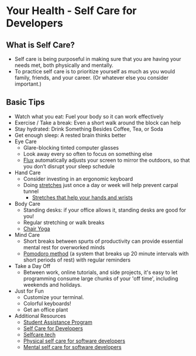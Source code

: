 # Your Health - Self Care for Developers

## What is Self Care?

- Self care is being purposeful in making sure that you are having your needs met, both physically and mentally. 
- To practice self care is to prioritize yourself as much as you would family, friends, and your career. (Or whatever else you consider important.)

## Basic Tips

- Watch what you eat: Fuel your body so it can work effectively
- Exercise / Take a break: Even a short walk around the block can help
- Stay hydrated: Drink Something Besides Coffee, Tea, or Soda
- Get enough sleep: A rested brain thinks better
- Eye Care
    - Glare-blocking tinted computer glasses
    - Look away every so often to focus on something else
    - [Flux](https://justgetflux.com/) automatically adjusts your screen to mirror the outdoors, so that you don’t disrupt your sleep schedule
- Hand Care
    - Consider investing in an ergonomic keyboard
    - Doing [stretches](http://www.eatonhand.com/hw/ctexercise.htm) just once a day or week will help prevent carpal tunnel
        - [Stretches that help your hands and wrists](https://www.seymourduncan.com/blog/the-players-room/keep-it-loose-stretches-for-guitarists)
- Body Care
    - Standing desks: if your office allows it, standing desks are good for you!
    - Regular stretching or walk breaks
    - [Chair Yoga](https://chopra.com/articles/chair-yoga-flow-for-all-levels)
- Mind Care
    - Short breaks between spurts of productivity can provide essential mental rest for overworked minds
    - [Pomodoro method](https://en.wikipedia.org/wiki/Pomodoro_Technique) (a system that breaks up 20 minute intervals with short periods of rest) with regular reminders
- Take a Day Off
    - Between work, online tutorials, and side projects, it's easy to let programming consume large chunks of your 'off time', including weekends and holidays.
- Just for Fun
    - Customize your terminal.
    - Colorful keyboards!
    - Get an office plant
- Additional Resources
    - [Student Assistance Program](https://suncoast.io/sap-poster-548b6fa2bc9ebe7b5d534bae85fd34ab.pdf)
    - [Self Care for Developers](https://dev.to/amandasopkin/self-care-for-developers-51a0)
    - [Selfcare.tech](https://selfcare.tech/)
    - [Physical self care for software developers](https://www.elegantthemes.com/blog/editorial/physical-self-care-for-software-developers-and-web-designers)
    - [Mental self care for software developers](https://www.elegantthemes.com/blog/editorial/mental-self-care-for-software-developers-and-web-designers)

